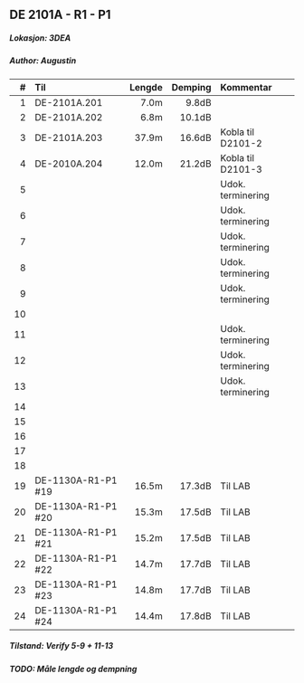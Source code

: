## DE 2101A - R1 - P1
##### Lokasjon: 3DEA
##### Author: Augustin

|  #  |        Til       |Lengde|Demping|     Kommentar   |
|----:|:-----------------|-----:|------:|:----------------|
|    1|DE-2101A.201      |  7.0m|  9.8dB|                 |
|    2|DE-2101A.202      |  6.8m| 10.1dB|                 |
|    3|DE-2101A.203      | 37.9m| 16.6dB|Kobla til D2101-2|
|    4|DE-2010A.204      | 12.0m| 21.2dB|Kobla til D2101-3|
|    5|                  |      |       |Udok. terminering|
|    6|                  |      |       |Udok. terminering|
|    7|                  |      |       |Udok. terminering|
|    8|                  |      |       |Udok. terminering|
|    9|                  |      |       |Udok. terminering|
|   10|                  |      |       |                 | 
|   11|                  |      |       |Udok. terminering|
|   12|                  |      |       |Udok. terminering|
|   13|                  |      |       |Udok. terminering|
|   14|                  |      |       |                 |
|   15|                  |      |       |                 |
|   16|                  |      |       |                 |
|   17|                  |      |       |                 | 
|   18|                  |      |       |                 |
|   19|DE-1130A-R1-P1 #19| 16.5m| 17.3dB|Til LAB          |
|   20|DE-1130A-R1-P1 #20| 15.3m| 17.5dB|Til LAB          |
|   21|DE-1130A-R1-P1 #21| 15.2m| 17.5dB|Til LAB          |
|   22|DE-1130A-R1-P1 #22| 14.7m| 17.7dB|Til LAB          |
|   23|DE-1130A-R1-P1 #23| 14.8m| 17.7dB|Til LAB          |
|   24|DE-1130A-R1-P1 #24| 14.4m| 17.8dB|Til LAB          |

##### Tilstand: Verify 5-9 + 11-13
##### TODO: Måle lengde og dempning
